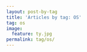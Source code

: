 ```yaml
---
layout: post-by-tag
title: 'Articles by tag: OS'
tag: os
image:
  feature: ty.jpg
permalink: tag/os/
---
```


